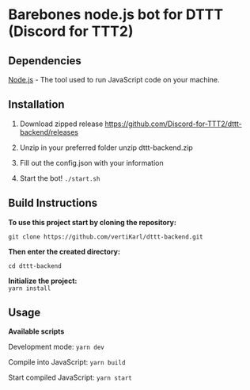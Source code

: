 # Barebones node.js bot for DTTT (Discord for TTT2)

## Dependencies

[Node.js](https://nodejs.org/en/download) - The tool used to run JavaScript code on your machine.

## Installation

1. Download zipped release
   https://github.com/Discord-for-TTT2/dttt-backend/releases

2. Unzip in your preferred folder
   unzip dttt-backend.zip

3. Fill out the config.json with your information

4. Start the bot!
   `./start.sh`

## Build Instructions

**To use this project start by cloning the repository:**

`git clone https://github.com/vertiKarl/dttt-backend.git`

**Then enter the created directory:**  

`cd dttt-backend`  

**Initialize the project:**  
`yarn install`  

## Usage

**Available scripts**

Development mode: `yarn dev`

Compile into JavaScript: `yarn build`

Start compiled JavaScript: `yarn start`
